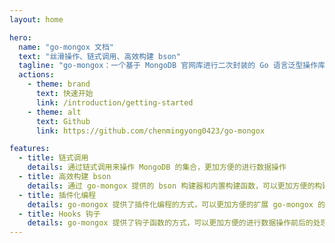 ```yaml
---
layout: home

hero:
  name: "go-mongox 文档"
  text: "丝滑操作、链式调用、高效构建 bson"
  tagline: "go-mongox：一个基于 MongoDB 官网库进行二次封装的 Go 语言泛型操作库"
  actions:
    - theme: brand
      text: 快速开始
      link: /introduction/getting-started
    - theme: alt
      text: Github
      link: https://github.com/chenmingyong0423/go-mongox

features:
  - title: 链式调用
    details: 通过链式调用来操作 MongoDB 的集合，更加方便的进行数据操作
  - title: 高效构建 bson
    details: 通过 go-mongox 提供的 bson 构建器和内置构建函数，可以更加方便的构建 bson
  - title: 插件化编程
    details: go-mongox 提供了插件化编程的方式，可以更加方便的扩展 go-mongox 的功能
  - title: Hooks 钩子
    details: go-mongox 提供了钩子函数的方式，可以更加方便的进行数据操作前后的处理
---
```


